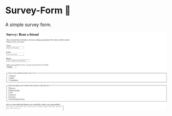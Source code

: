 # Survey-Form  📝
A simple survey form.

![survey-form-pic](https://github.com/FireQueen-3010/Survey-Form/blob/master/surveyForm.jpg?raw=true)
